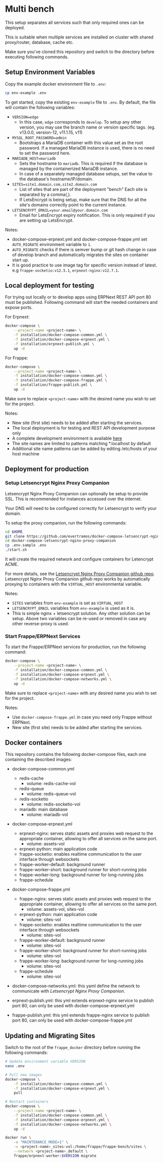 # Multi bench

This setup separates all services such that only required ones can be deployed.

This is suitable when multiple services are installed on cluster with shared proxy/router, database, cache etc.

Make sure you've cloned this repository and switch to the directory before executing following commands.

## Setup Environment Variables

Copy the example docker environment file to `.env`:

```sh
cp env-example .env
```

To get started, copy the existing `env-example` file to `.env`. By default, the file will contain the following variables:

- `VERSION=edge`
  - In this case, `edge` corresponds to `develop`. To setup any other version, you may use the branch name or version specific tags. (eg. v13.0.0, version-12, v11.1.15, v11)
- `MYSQL_ROOT_PASSWORD=admin`
  - Bootstraps a MariaDB container with this value set as the root password. If a managed MariaDB instance is used, there is no need to set the password here.
- `MARIADB_HOST=mariadb`
  - Sets the hostname to `mariadb`. This is required if the database is managed by the containerized MariaDB instance.
  - In case of a separately managed database setups, set the value to the database's hostname/IP/domain.
- `SITES=site1.domain.com,site2.domain.com`
  - List of sites that are part of the deployment "bench" Each site is separated by a comma(,).
  - If LetsEncrypt is being setup, make sure that the DNS for all the site's domains correctly point to the current instance.
- `LETSENCRYPT_EMAIL=your.email@your.domain.com`
  - Email for LetsEncrypt expiry notification. This is only required if you are setting up LetsEncrypt.

Notes:

- docker-compose-erpnext.yml and docker-compose-frappe.yml set `AUTO_MIGRATE` environment variable to `1`.
- `AUTO_MIGRATE` checks if there is semver bump or git hash change in case of develop branch and automatically migrates the sites on container start up.
- It is good practice to use image tag for specific version instead of latest. e.g `frappe-socketio:v12.5.1`, `erpnext-nginx:v12.7.1`.

## Local deployment for testing

For trying out locally or to develop apps using ERPNext REST API port 80 must be published.
Following command will start the needed containers and expose ports.

For Erpnext:

```sh
docker-compose \
    --project-name <project-name> \
    -f installation/docker-compose-common.yml \
    -f installation/docker-compose-erpnext.yml \
    -f installation/erpnext-publish.yml \
    up -d
```

For Frappe:

```sh
docker-compose \
    --project-name <project-name> \
    -f installation/docker-compose-common.yml \
    -f installation/docker-compose-frappe.yml \
    -f installation/frappe-publish.yml \
    up -d
```

Make sure to replace `<project-name>` with the desired name you wish to set for the project.

Notes:

- New site (first site) needs to be added after starting the services.
- The local deployment is for testing and REST API development purpose only
- A complete development environment is available [here](../development)
- The site names are limited to patterns matching \*.localhost by default
- Additional site name patterns can be added by editing /etc/hosts of your host machine

## Deployment for production

### Setup Letsencrypt Nginx Proxy Companion

Letsencrypt Nginx Proxy Companion can optionally be setup to provide SSL. This is recommended for instances accessed over the internet.

Your DNS will need to be configured correctly for Letsencrypt to verify your domain.

To setup the proxy companion, run the following commands:

```sh
cd $HOME
git clone https://github.com/evertramos/docker-compose-letsencrypt-nginx-proxy-companion.git
cd docker-compose-letsencrypt-nginx-proxy-companion
cp .env.sample .env
./start.sh
```

It will create the required network and configure containers for Letencrypt ACME.

For more details, see the [Letsencrypt Nginx Proxy Companion github repo](https://github.com/evertramos/docker-compose-letsencrypt-nginx-proxy-companion). Letsencrypt Nginx Proxy Companion github repo works by automatically proxying to containers with the `VIRTUAL_HOST` environmental variable.

Notes:

- `SITES` variables from `env-example` is set as `VIRTUAL_HOST`
- `LETSENCRYPT_EMAIL` variables from `env-example` is used as it is.
- This is simple nginx + letsencrypt solution. Any other solution can be setup. Above two variables can be re-used or removed in case any other reverse-proxy is used.

### Start Frappe/ERPNext Services

To start the Frappe/ERPNext services for production, run the following command:

```sh
docker-compose \
    --project-name <project-name> \
    -f installation/docker-compose-common.yml \
    -f installation/docker-compose-erpnext.yml \
    -f installation/docker-compose-networks.yml \
    up -d
```

Make sure to replace `<project-name>` with any desired name you wish to set for the project.

Notes:

- Use `docker-compose-frappe.yml` in case you need only Frappe without ERPNext.
- New site (first site) needs to be added after starting the services.

## Docker containers

This repository contains the following docker-compose files, each one containing the described images:

- docker-compose-common.yml
  - redis-cache
    - volume: redis-cache-vol
  - redis-queue
    - volume: redis-queue-vol
  - redis-socketio
    - volume: redis-socketio-vol
  - mariadb: main database
    - volume: mariadb-vol
- docker-compose-erpnext.yml

  - erpnext-nginx: serves static assets and proxies web request to the appropriate container, allowing to offer all services on the same port.
    - volume: assets-vol
  - erpnext-python: main application code
  - frappe-socketio: enables realtime communication to the user interface through websockets
  - frappe-worker-default: background runner
  - frappe-worker-short: background runner for short-running jobs
  - frappe-worker-long: background runner for long-running jobs
  - frappe-schedule

- docker-compose-frappe.yml

  - frappe-nginx: serves static assets and proxies web request to the appropriate container, allowing to offer all services on the same port.
    - volume: assets-vol, sites-vol
  - erpnext-python: main application code
    - volume: sites-vol
  - frappe-socketio: enables realtime communication to the user interface through websockets
    - volume: sites-vol
  - frappe-worker-default: background runner
    - volume: sites-vol
  - frappe-worker-short: background runner for short-running jobs
    - volume: sites-vol
  - frappe-worker-long: background runner for long-running jobs
    - volume: sites-vol
  - frappe-schedule
    - volume: sites-vol

- docker-compose-networks.yml: this yaml define the network to communicate with _Letsencrypt Nginx Proxy Companion_.

- erpnext-publish.yml: this yml extends erpnext-nginx service to publish port 80, can only be used with docker-compose-erpnext.yml

- frappe-publish.yml: this yml extends frappe-nginx service to publish port 80, can only be used with docker-compose-frappe.yml

## Updating and Migrating Sites

Switch to the root of the `frappe_docker` directory before running the following commands:

```sh
# Update environment variable VERSION
nano .env

# Pull new images
docker-compose \
    -f installation/docker-compose-common.yml \
    -f installation/docker-compose-erpnext.yml \
    pull

# Restart containers
docker-compose \
    --project-name <project-name> \
    -f installation/docker-compose-common.yml \
    -f installation/docker-compose-erpnext.yml \
    -f installation/docker-compose-networks.yml \
    up -d

docker run \
    -e "MAINTENANCE_MODE=1" \
    -v <project-name>_sites-vol:/home/frappe/frappe-bench/sites \
    --network <project-name>_default \
    frappe/erpnext-worker:$VERSION migrate
```
